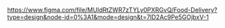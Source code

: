 https://www.figma.com/file/MUIdRtZWR7zTYLy0PXRGvQ/Food-Delivery?type=design&node-id=0%3A1&mode=design&t=7lD2Ac9Pe5GOjbxV-1
